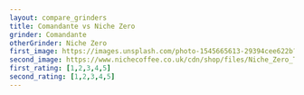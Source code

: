```yaml
---
layout: compare_grinders
title: Comandante vs Niche Zero
grinder: Comandante
otherGrinder: Niche Zero
first_image: https://images.unsplash.com/photo-1545665613-29394cee622b?ixlib=rb-4.0.3&ixid=M3wxMjA3fDB8MHxwaG90by1wYWdlfHx8fGVufDB8fHx8fA%3D%3D&auto=format&fit=crop&w=1470&q=80
second_image: https://www.nichecoffee.co.uk/cdn/shop/files/Niche_Zero_Testimonial_5_1024x1024.jpg?v=1637070850
first_rating: [1,2,3,4,5]
second_rating: [1,2,3,4,5]
---
```

